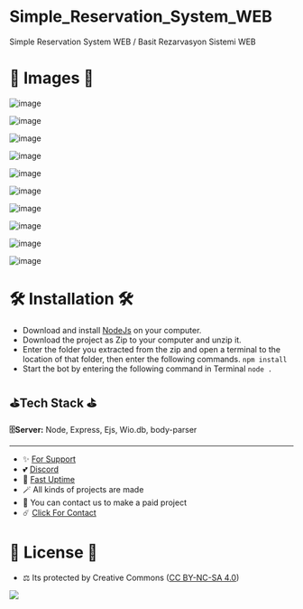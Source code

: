 # Simple_Reservation_System_WEB
Simple Reservation System WEB / Basit Rezarvasyon Sistemi WEB

# 🎈 Images 🎈

![image](https://github.com/fastuptime/Simple_Reservation_System_WEB/assets/63351166/862c471d-337b-44ce-9915-dedc5f8e2a17)

![image](https://github.com/fastuptime/Simple_Reservation_System_WEB/assets/63351166/e4094ae4-870d-49d0-bcff-1bef30f844a3)

![image](https://github.com/fastuptime/Simple_Reservation_System_WEB/assets/63351166/ecace30c-ae02-4998-9f5d-6d17d970c521)

![image](https://github.com/fastuptime/Simple_Reservation_System_WEB/assets/63351166/d48c525c-423e-4dd3-9486-a4d8c8ac64e4)

![image](https://github.com/fastuptime/Simple_Reservation_System_WEB/assets/63351166/a55bd6d0-cac6-4024-943b-72036391ce40)

![image](https://github.com/fastuptime/Simple_Reservation_System_WEB/assets/63351166/95db21a5-c160-4e70-b260-a5bf4d8e025a)

![image](https://github.com/fastuptime/Simple_Reservation_System_WEB/assets/63351166/63bd03e9-5443-4394-bb2c-8fe339990fbc)

![image](https://github.com/fastuptime/Simple_Reservation_System_WEB/assets/63351166/99c25109-bfc2-4dda-b25c-2c4e1afb686d)

![image](https://github.com/fastuptime/Simple_Reservation_System_WEB/assets/63351166/9e23eccf-ac70-4feb-a294-267c43395e55)

![image](https://github.com/fastuptime/Simple_Reservation_System_WEB/assets/63351166/b46d36a6-677b-47ac-ba8c-4a861efa6a57)


# 🛠️ Installation 🛠️

- Download and install [NodeJs](https://nodejs.org/en/download) on your computer.
- Download the project as Zip to your computer and unzip it.
- Enter the folder you extracted from the zip and open a terminal to the location of that folder, then enter the following commands.
`npm install`
- Start the bot by entering the following command in Terminal
`node .`

## ⛳Tech Stack ⛳

**🗄️Server:** Node, Express, Ejs, Wio.db, body-parser

---
- ✨ [For Support](https://github.com/sponsors/fastuptime) <br>
- 💕 [Discord](https://fastuptime.com/discord)<br>
- 🏓 [Fast Uptime](https://fastuptime.com/)<br>
- 🪄 All kinds of projects are made <br>
- 🧨 You can contact us to make a paid project<br>
- ☄️ [Click For Contact](mailto:fastuptime@gmail.com)<br>

# 🎯 License 🎯
- ⚖️ Its protected by Creative Commons ([CC BY-NC-SA 4.0](https://creativecommons.org/licenses/by-nc-sa/4.0/))

<a href="https://creativecommons.org/licenses/by-nc-sa/4.0/" title="BYNCSA40"><img src="https://licensebuttons.net/l/by-nc-sa/4.0/88x31.png"></a>
